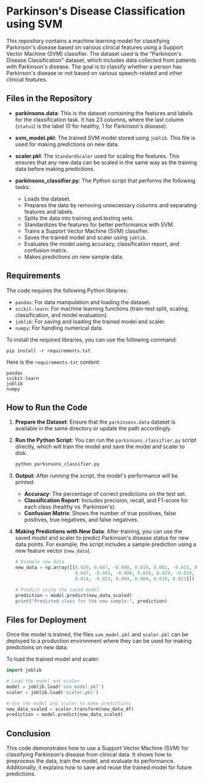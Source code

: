 # Parkinson's Disease Classification using SVM

This repository contains a machine learning model for classifying Parkinson's disease based on various clinical features using a Support Vector Machine (SVM) classifier. The dataset used is the "Parkinson's Disease Classification" dataset, which includes data collected from patients with Parkinson's disease. The goal is to classify whether a person has Parkinson's disease or not based on various speech-related and other clinical features.

## Files in the Repository

- **parkinsons.data**: This is the dataset containing the features and labels for the classification task. It has 23 columns, where the last column (`status`) is the label (0 for healthy, 1 for Parkinson's disease).
  
- **svm_model.pkl**: The trained SVM model stored using `joblib`. This file is used for making predictions on new data.

- **scaler.pkl**: The `StandardScaler` used for scaling the features. This ensures that any new data can be scaled in the same way as the training data before making predictions.

- **parkinsons_classifier.py**: The Python script that performs the following tasks:
  - Loads the dataset.
  - Prepares the data by removing unnecessary columns and separating features and labels.
  - Splits the data into training and testing sets.
  - Standardizes the features for better performance with SVM.
  - Trains a Support Vector Machine (SVM) classifier.
  - Saves the trained model and scaler using `joblib`.
  - Evaluates the model using accuracy, classification report, and confusion matrix.
  - Makes predictions on new sample data.

## Requirements

The code requires the following Python libraries:
- `pandas`: For data manipulation and loading the dataset.
- `scikit-learn`: For machine learning functions (train-test split, scaling, classification, and model evaluation).
- `joblib`: For saving and loading the trained model and scaler.
- `numpy`: For handling numerical data.
  
To install the required libraries, you can use the following command:

```
pip install -r requirements.txt
```

Here is the `requirements.txt` content:

```
pandas
scikit-learn
joblib
numpy
```

## How to Run the Code

1. **Prepare the Dataset**: Ensure that the `parkinsons.data` dataset is available in the same directory or update the path accordingly.

2. **Run the Python Script**: You can run the `parkinsons_classifier.py` script directly, which will train the model and save the model and scaler to disk.

   ```bash
   python parkinsons_classifier.py
   ```

3. **Output**: After running the script, the model's performance will be printed:
   - **Accuracy**: The percentage of correct predictions on the test set.
   - **Classification Report**: Includes precision, recall, and F1-score for each class (healthy vs. Parkinson's).
   - **Confusion Matrix**: Shows the number of true positives, false positives, true negatives, and false negatives.

4. **Making Predictions with New Data**: After training, you can use the saved model and scaler to predict Parkinson's disease status for new data points. For example, the script includes a sample prediction using a new feature vector (`new_data`).

   ```python
   # Example new data
   new_data = np.array([[0.029, 0.047, -0.008, 0.019, 0.002, -0.015, 0.004, 0.021,
                         0.047, -0.041, -0.006, 0.030, 0.029, -0.029, -0.036, 0.018,
                         0.014, -0.013, 0.004, 0.004, 0.010, 0.011]])  # Ensure exactly 22 features

   # Predict using the saved model
   prediction = model.predict(new_data_scaled)
   print("Predicted class for the new sample:", prediction)
   ```

## Files for Deployment

Once the model is trained, the files `svm_model.pkl` and `scaler.pkl` can be deployed to a production environment where they can be used for making predictions on new data.

To load the trained model and scaler:

```python
import joblib

# Load the model and scaler
model = joblib.load('svm_model.pkl')
scaler = joblib.load('scaler.pkl')

# Use the model and scaler to make predictions
new_data_scaled = scaler.transform(new_data_df)
prediction = model.predict(new_data_scaled)
```

## Conclusion

This code demonstrates how to use a Support Vector Machine (SVM) for classifying Parkinson's disease from clinical data. It shows how to preprocess the data, train the model, and evaluate its performance. Additionally, it explains how to save and reuse the trained model for future predictions.
